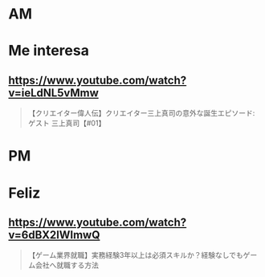 # AM
# Me interesa

## https://www.youtube.com/watch?v=ieLdNL5vMmw

> 【クリエイター偉人伝】クリエイター三上真司の意外な誕生エピソード:ゲスト 三上真司【#01】 

# PM
# Feliz
## https://www.youtube.com/watch?v=6dBX2lWImwQ

> 【ゲーム業界就職】実務経験3年以上は必須スキルか？経験なしでもゲーム会社へ就職する方法 
